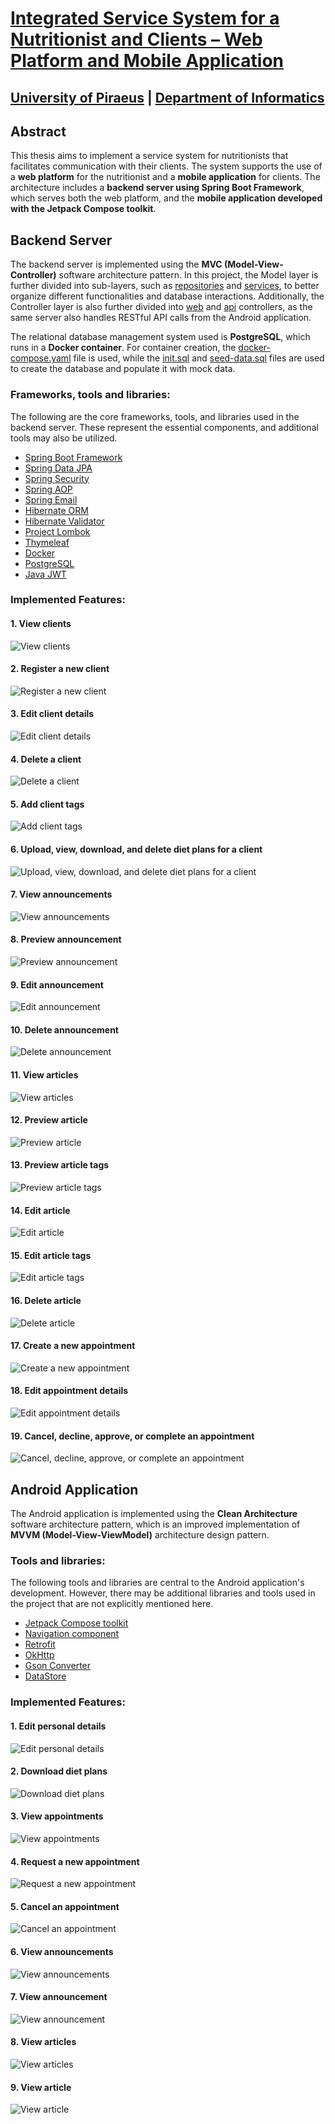 # [Integrated Service System for a Nutritionist and Clients – Web Platform and Mobile Application](https://dione.lib.unipi.gr/xmlui/handle/unipi/16908)

## [University of Piraeus](https://www.unipi.gr/en/) | [Department of Informatics](https://cs.unipi.gr/en/)

## Abstract
This thesis aims to implement a service system for nutritionists that facilitates communication with their clients. The system supports the use of a **web platform** for the nutritionist and a **mobile application** for clients. The architecture includes a **backend server using Spring Boot Framework**, which serves both the web platform, and the **mobile application developed with the Jetpack Compose toolkit**.

## Backend Server
The backend server is implemented using the **MVC (Model-View-Controller)** software architecture pattern. In this project, the Model layer is further divided into sub-layers, such as [repositories](./DietitianHub-Backend/src/main/java/gr/unipi/thesis/dimstyl/repositories/) and [services](./DietitianHub-Backend/src/main/java/gr/unipi/thesis/dimstyl/services/), to better organize different functionalities and database interactions. Additionally, the Controller layer is also further divided into [web](./DietitianHub-Backend/src/main/java/gr/unipi/thesis/dimstyl/controllers/web/) and [api](./DietitianHub-Backend/src/main/java/gr/unipi/thesis/dimstyl/controllers/api/) controllers, as the same server also handles RESTful API calls from the Android application.

The relational database management system used is **PostgreSQL**, which runs in a **Docker container**. For container creation, the [docker-compose.yaml](./DietitianHub-Backend/docker/docker-compose.yml) file is used, while the [init.sql](./DietitianHub-Backend/docker/sql-scripts/init.sql) and [seed-data.sql](./DietitianHub-Backend/docker/sql-scripts/seed-data.sql) files are used to create the database and populate it with mock data.

### Frameworks, tools and libraries:
The following are the core frameworks, tools, and libraries used in the backend server. These represent the essential components, and additional tools may also be utilized.
- [Spring Boot Framework](https://spring.io/projects/spring-boot)
- [Spring Data JPA](https://spring.io/projects/spring-data-jpa)
- [Spring Security](https://spring.io/projects/spring-security)
- [Spring AOP](https://docs.spring.io/spring-framework/reference/core/aop.html)
- [Spring Email](https://docs.spring.io/spring-boot/reference/io/email.html)
- [Hibernate ORM](https://hibernate.org/orm/)
- [Hibernate Validator](https://hibernate.org/validator/)
- [Project Lombok](https://projectlombok.org/)
- [Thymeleaf](https://www.thymeleaf.org/)
- [Docker](https://www.docker.com/)
- [PostgreSQL](https://www.postgresql.org/)
- [Java JWT](https://github.com/jwtk/jjwt)

### Implemented Features:
#### 1. View clients
![View clients](./images/view-clients.png)
#### 2. Register a new client
![Register a new client](./images/add-new-client.png)
#### 3. Edit client details
![Edit client details](./images/edit-client-details.png)
#### 4. Delete a client
![Delete a client](./images/delete-client.png)
#### 5. Add client tags
![Add client tags](./images/add-client-tags.png)
#### 6. Upload, view, download, and delete diet plans for a client
![Upload, view, download, and delete diet plans for a client](./images/upload-view-download-delete-diet-plans.png)
#### 7. View announcements
![View announcements](./images/view-announcements.png)
#### 8. Preview announcement
![Preview announcement](./images/preview-announcement.png)
#### 9. Edit announcement
![Edit announcement](./images/edit-announcement.png)
#### 10. Delete announcement
![Delete announcement](./images/delete-announcement.png)
#### 11. View articles
![View articles](./images/view-articles.png)
#### 12. Preview article
![Preview article](./images/preview-article.png)
#### 13. Preview article tags
![Preview article tags](./images/preview-article-tags.png)
#### 14. Edit article
![Edit article](./images/edit-article.png)
#### 15. Edit article tags
![Edit article tags](./images/edit-article-tags.png)
#### 16. Delete article
![Delete article](./images/delete-article.png)
#### 17. Create a new appointment
![Create a new appointment](./images/create-new-appointment.png)
#### 18. Edit appointment details
![Edit appointment details](./images/edit-appointment-details.png)
#### 19. Cancel, decline, approve, or complete an appointment
![Cancel, decline, approve, or complete an appointment](./images/cancel-decline-approve-complete-appointment.png)

## Android Application
The Android application is implemented using the **Clean Architecture** software architecture pattern, which is an improved implementation of **MVVM (Model-View-ViewModel)** architecture design pattern.

### Tools and libraries:
The following tools and libraries are central to the Android application's development. However, there may be additional libraries and tools used in the project that are not explicitly mentioned here.
- [Jetpack Compose toolkit](https://developer.android.com/compose)
- [Navigation component](https://developer.android.com/develop/ui/compose/navigation)
- [Retrofit](https://square.github.io/retrofit/)
- [OkHttp](https://square.github.io/okhttp/)
- [Gson Converter](https://github.com/square/retrofit/blob/trunk/retrofit-converters/gson/README.md)
- [DataStore](https://developer.android.com/topic/libraries/architecture/datastore)

### Implemented Features:
#### 1. Edit personal details
![Edit personal details](./images/edit-personal-details.png)
#### 2. Download diet plans
![Download diet plans](./images/download-diet-plans.png)
#### 3. View appointments
![View appointments](./images/view-appointments-android.png)
#### 4. Request a new appointment
![Request a new appointment](./images/request-new-appointment.png)
#### 5. Cancel an appointment
![Cancel an appointment](./images/cancel-appointment.png)
#### 6. View announcements
![View announcements](./images/view-announcements-android.png)
#### 7. View announcement
![View announcement](./images/view-announcement.png)
#### 8. View articles
![View articles](./images/view-articles-android.png)
#### 9. View article
![View article](./images/view-article.png)

